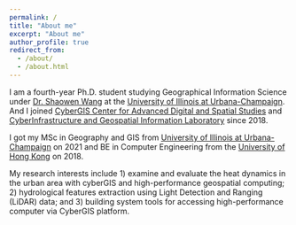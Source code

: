 ```yaml
---
permalink: /
title: "About me"
excerpt: "About me"
author_profile: true
redirect_from: 
  - /about/
  - /about.html
---
```



I am a fourth-year Ph.D. student studying Geographical Information Science under [Dr. Shaowen Wang](https://ggis.illinois.edu/directory/profile/shaowen) at the [University of Illinois at Urbana-Champaign](https://illinois.edu/). And I joined [CyberGIS Center for Advanced Digital and Spatial Studies](https://cybergis.illinois.edu/) and 
[CyberInfrastructure and Geospatial Information Laboratory](https://cigi.illinois.edu/shaowen-wang/home/) since 2018. 

I got my MSc in Geography and GIS from [University of Illinois at Urbana-Champaign](https://illinois.edu/) on 2021 and BE in Computer Engineering from the [University of Hong Kong](https://www.hku.hk/) on 2018. 

My research interests include 1) examine and evaluate the heat dynamics in the urban area with cyberGIS and high-performance geospatial computing; 2) hydrological features extraction using Light Detection and Ranging (LiDAR) data; and 3) building system tools for accessing high-performance computer via CyberGIS platform.
